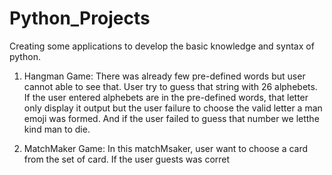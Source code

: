 # Python_Projects
Creating some applications to develop the basic knowledge and syntax of python.

1. Hangman Game:
      There was already few pre-defined words but user cannot able to see that.  User try to guess that string with 26 alphebets.  If the user entered alphebets
are in the pre-defined words, that letter only display it output but the user failure to choose the valid letter a man emoji was formed. And if the user failed
to guess that number we letthe kind man to die.

2. MatchMaker Game:
      In this matchMsaker, user want to choose a card from the set of card. If the user guests was corret  
